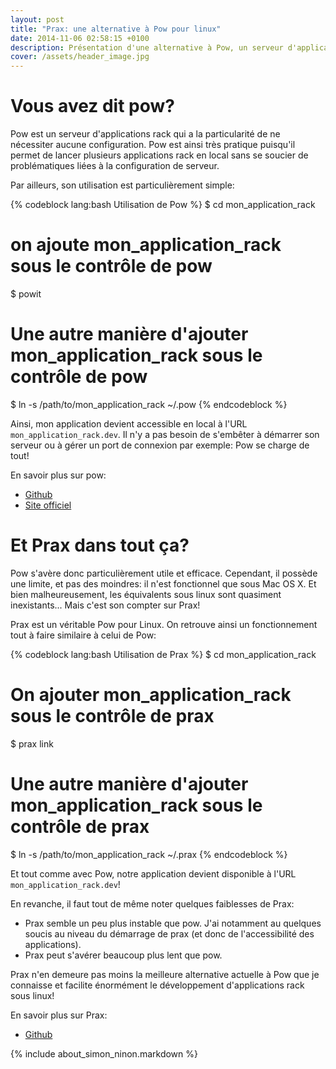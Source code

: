 ```yaml
---
layout: post
title: "Prax: une alternative à Pow pour linux"
date: 2014-11-06 02:58:15 +0100
description: Présentation d'une alternative à Pow, un serveur d'applications rack, pour linux.
cover: /assets/header_image.jpg
---
```


# Vous avez dit pow?

Pow est un serveur d'applications rack qui a la particularité de ne nécessiter aucune configuration.
Pow est ainsi très pratique puisqu'il permet de lancer plusieurs applications rack en local sans se soucier de problématiques liées à la configuration de serveur.

<!-- more --> 

Par ailleurs, son utilisation est particulièrement simple:

{% codeblock lang:bash Utilisation de Pow %}
$ cd mon_application_rack

# on ajoute mon_application_rack sous le contrôle de pow
$ powit

# Une autre manière d'ajouter mon_application_rack sous le contrôle de pow
$ ln -s /path/to/mon_application_rack ~/.pow
{% endcodeblock %}

Ainsi, mon application devient accessible en local à l'URL `mon_application_rack.dev`. Il n'y a pas besoin de s'embêter à démarrer son serveur ou à gérer un port de connexion par exemple: Pow se charge de tout!

En savoir plus sur pow:

* [Github](https://github.com/basecamp/pow)
* [Site officiel](http://pow.cx/)


# Et Prax dans tout ça?

Pow s'avère donc particulièrement utile et efficace. Cependant, il possède une limite, et pas des moindres: il n'est fonctionnel que sous Mac OS X.
Et bien malheureusement, les équivalents sous linux sont quasiment inexistants... Mais c'est son compter sur Prax!

Prax est un véritable Pow pour Linux. On retrouve ainsi un fonctionnement tout à faire similaire à celui de Pow:

{% codeblock lang:bash Utilisation de Prax %}
$ cd mon_application_rack

# On ajouter mon_application_rack sous le contrôle de prax
$ prax link

# Une autre manière d'ajouter mon_application_rack sous le contrôle de prax
$ ln -s /path/to/mon_application_rack ~/.prax
{% endcodeblock %}


Et tout comme avec Pow, notre application devient disponible à l'URL `mon_application_rack.dev`!

En revanche, il faut tout de même noter quelques faiblesses de Prax:

* Prax semble un peu plus instable que pow. J'ai notamment au quelques soucis au niveau du démarrage de prax (et donc de l'accessibilité des applications).
* Prax peut s'avérer beaucoup plus lent que pow.

Prax n'en demeure pas moins la meilleure alternative actuelle à Pow que je connaisse et facilite énormément le développement d'applications rack sous linux!

En savoir plus sur Prax:

* [Github](https://github.com/ysbaddaden/prax)

{% include about_simon_ninon.markdown %}

